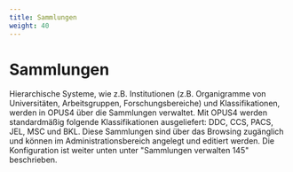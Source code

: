 ```yaml
---
title: Sammlungen
weight: 40
---
```


# Sammlungen

Hierarchische Systeme, wie z.B. Institutionen (z.B. Organigramme von Universitäten, Arbeitsgruppen, Forschungsbereiche)
und Klassifikationen, werden in OPUS4 über die Sammlungen verwaltet. Mit OPUS4 werden standardmäßig folgende
Klassifikationen ausgeliefert: DDC, CCS, PACS, JEL, MSC und BKL. Diese Sammlungen sind über das Browsing zugänglich und
können im Administrationsbereich angelegt und editiert werden. Die Konfiguration ist weiter unten unter "Sammlungen
verwalten 145" beschrieben.
